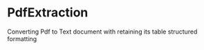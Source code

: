 PdfExtraction
=============

Converting Pdf to Text document with retaining its table structured formatting
